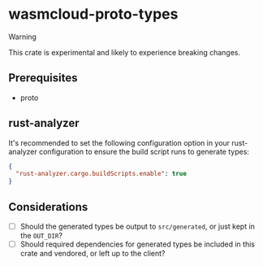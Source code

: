 # wasmcloud-proto-types

> [!WARNING]
> This crate is experimental and likely to experience breaking changes.

## Prerequisites

- proto

## rust-analyzer

It's recommended to set the following configuration option in your rust-analyzer configuration to ensure the build script runs to generate types:

```json
{
  "rust-analyzer.cargo.buildScripts.enable": true
}
```

## Considerations

- [ ] Should the generated types be output to `src/generated`, or just kept in the `OUT_DIR`?
- [ ] Should required dependencies for generated types be included in this crate and vendored, or left up to the client?
